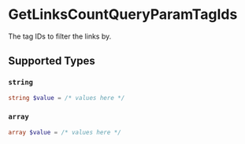 # GetLinksCountQueryParamTagIds

The tag IDs to filter the links by.


## Supported Types

### `string`

```php
string $value = /* values here */
```

### `array`

```php
array $value = /* values here */
```

